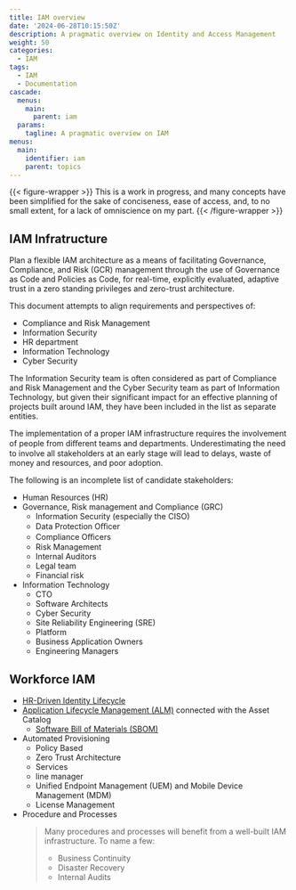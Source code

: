```yaml
---
title: IAM overview
date: '2024-06-28T10:15:50Z'
description: A pragmatic overview on Identity and Access Management
weight: 50
categories:
  - IAM
tags:
  - IAM
  - Documentation
cascade:
  menus:
    main:
      parent: iam
  params:
    tagline: A pragmatic overview on IAM
menus:
  main:
    identifier: iam
    parent: topics
---
```


{{< figure-wrapper >}}
This is a work in progress, and many concepts have been simplified for the
sake of conciseness, ease of access, and, to no small extent, for a lack of
omniscience on my part.
{{< /figure-wrapper >}}

## IAM Infratructure

Plan a flexible IAM architecture as a means of facilitating Governance,
Compliance, and Risk (GCR) management through the use of Governance as Code
and Policies as Code, for real-time, explicitly evaluated, adaptive trust
in a zero standing privileges and zero-trust architecture.

This document attempts to align requirements and perspectives of:

- Compliance and Risk Management
- Information Security
- HR department
- Information Technology
- Cyber Security

The Information Security team is often considered as part of Compliance and
Risk Management and the Cyber Security team as part of Information Technology,
but given their significant impact for an effective planning of projects built
around IAM, they have been included in the list as separate entities.

The implementation of a proper IAM infrastructure requires the involvement of
people from diﬀerent teams and departments. Underestimating the need to involve
all stakeholders at an early stage will lead to delays, waste of money and
resources, and poor adoption.

The following is an incomplete list of candidate stakeholders:

- Human Resources (HR)
- Governance, Risk management and Compliance (GRC)
  - Information Security (especially the CISO)
  - Data Protection Oﬃcer
  - Compliance Oﬃcers
  - Risk Management
  - Internal Auditors
  - Legal team
  - Financial risk
- Information Technology
  - CTO
  - Software Architects
  - Cyber Security
  - Site Reliability Engineering (SRE)
  - Platform
  - Business Application Owners
  - Engineering Managers

## Workforce IAM

- [HR-Driven Identity Lifecycle](/topics/iam/iga/identity-lifecicle-management/#hr-driven-identity-lifecycle)
- [Application Lifecycle Management (ALM)](/topics/iam/iga/identity-lifecicle-management/#application-lifecycle-management-alm)
  connected with the Asset Catalog
  - [Software Bill of Materials (SBOM)](https://www.cisa.gov/sbom)
- Automated Provisioning
  - Policy Based
  - Zero Trust Architecture
  - Services
  - line manager
  - Unified Endpoint Management (UEM) and Mobile Device Management (MDM)
  - License Management
- Procedure and Processes
  > Many procedures and processes will benefit from a well-built IAM infrastructure.
  > To name a few:
  >
  > - Business Continuity
  > - Disaster Recovery
  > - Internal Audits
